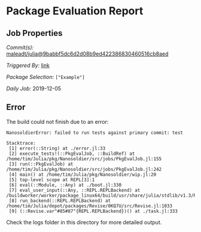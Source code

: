 # Package Evaluation Report

## Job Properties

*Commit(s):* [maleadt/julia@9babbf5dc6d2d08b9ed422386830460516cb8aed](https://github.com/maleadt/julia/commit/9babbf5dc6d2d08b9ed422386830460516cb8aed)

*Triggered By:* [link](https://www.test.com)

*Package Selection:* `["Example"]`

*Daily Job:* 2019-12-05

## Error

The build could not finish due to an error:

```
NanosoldierError: failed to run tests against primary commit: test

Stacktrace:
 [1] error(::String) at ./error.jl:33
 [2] execute_tests!(::PkgEvalJob, ::BuildRef) at /home/tim/Julia/pkg/Nanosoldier/src/jobs/PkgEvalJob.jl:155
 [3] run(::PkgEvalJob) at /home/tim/Julia/pkg/Nanosoldier/src/jobs/PkgEvalJob.jl:242
 [4] main() at /home/tim/Julia/pkg/Nanosoldier/wip.jl:20
 [5] top-level scope at REPL[3]:1
 [6] eval(::Module, ::Any) at ./boot.jl:330
 [7] eval_user_input(::Any, ::REPL.REPLBackend) at /buildworker/worker/package_linux64/build/usr/share/julia/stdlib/v1.3/REPL/src/REPL.jl:86
 [8] run_backend(::REPL.REPLBackend) at /home/tim/Julia/depot/packages/Revise/0KQ7U/src/Revise.jl:1033
 [9] (::Revise.var"#85#87"{REPL.REPLBackend})() at ./task.jl:333
```

Check the logs folder in this directory for more detailed output.

